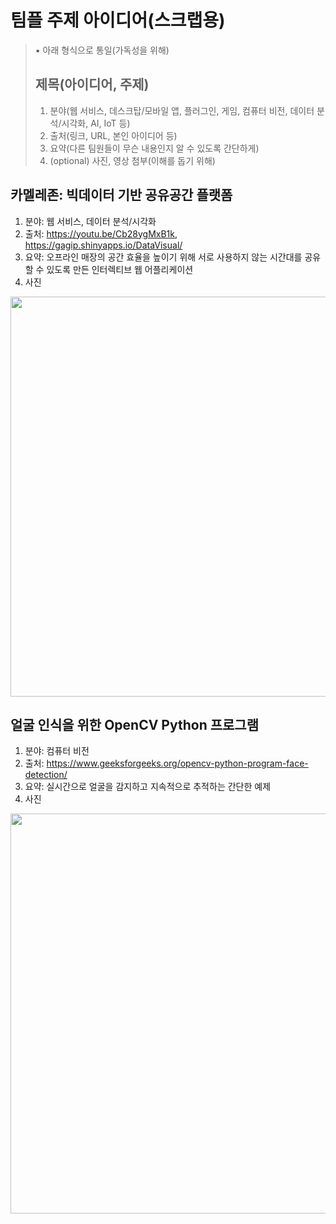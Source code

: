 # 팀플 주제 아이디어(스크랩용)
> ▪️ 아래 형식으로 통일(가독성을 위해)
> ## 제목(아이디어, 주제)
> 1) 분야(웹 서비스, 데스크탑/모바일 앱, 플러그인, 게임, 컴퓨터 비전, 데이터 분석/시각화, AI, IoT 등)
> 2) 출처(링크, URL, 본인 아이디어 등)
> 3) 요약(다른 팀원들이 무슨 내용인지 알 수 있도록 간단하게)
> 4) (optional) 사진, 영상 첨부(이해를 돕기 위해)

## 카멜레존: 빅데이터 기반 공유공간 플랫폼
1) 분야: 웹 서비스, 데이터 분석/시각화
2) 출처: https://youtu.be/Cb28ygMxB1k, https://gagip.shinyapps.io/DataVisual/
3) 요약: 오프라인 매장의 공간 효율을 높이기 위해 서로 사용하지 않는 시간대를 공유할 수 있도록 만든 인터렉티브 웹 어플리케이션
4) 사진
<img src="https://user-images.githubusercontent.com/49047536/224915414-555e86f4-6d3c-4ca0-b66e-34dafada7037.png" width="640"/>

## 얼굴 인식을 위한 OpenCV Python 프로그램
1) 분야: 컴퓨터 비전
2) 출처: https://www.geeksforgeeks.org/opencv-python-program-face-detection/
3) 요약: 실시간으로 얼굴을 감지하고 지속적으로 추적하는 간단한 예제
4) 사진
<img src="https://user-images.githubusercontent.com/49047536/224924092-57ec808f-3fb3-4ea4-a003-7a74f09c877c.png" width="640"/>
